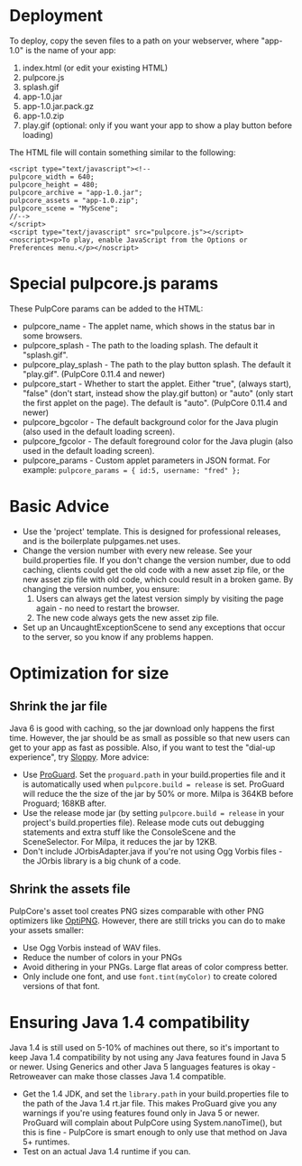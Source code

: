 # Deployment #
To deploy, copy the seven files to a path on your webserver, where "app-1.0" is the name of your app:
  1. index.html (or edit your existing HTML)
  1. pulpcore.js
  1. splash.gif
  1. app-1.0.jar
  1. app-1.0.jar.pack.gz
  1. app-1.0.zip
  1. play.gif (optional: only if you want your app to show a play button before loading)

The HTML file will contain something similar to the following:
```
<script type="text/javascript"><!--
pulpcore_width = 640;
pulpcore_height = 480;
pulpcore_archive = "app-1.0.jar";
pulpcore_assets = "app-1.0.zip";
pulpcore_scene = "MyScene";
//--> 
</script> 
<script type="text/javascript" src="pulpcore.js"></script>
<noscript><p>To play, enable JavaScript from the Options or Preferences menu.</p></noscript>
```

# Special pulpcore.js params #
These PulpCore params can be added to the HTML:
  * pulpcore\_name - The applet name, which shows in the status bar in some browsers.
  * pulpcore\_splash - The path to the loading splash. The default it "splash.gif".
  * pulpcore\_play\_splash - The path to the play button splash. The default it "play.gif". (PulpCore 0.11.4 and newer)
  * pulpcore\_start - Whether to start the applet. Either "true", (always start), "false" (don't start, instead show the play.gif button) or "auto" (only start the first applet on the page). The default is "auto". (PulpCore 0.11.4 and newer)
  * pulpcore\_bgcolor - The default background color for the  Java plugin (also used in the default loading screen).
  * pulpcore\_fgcolor - The default foreground color for the Java plugin (also used in the default loading screen).
  * pulpcore\_params - Custom applet parameters in JSON format. For example: `pulpcore_params = { id:5, username: "fred" };`

# Basic Advice #
  * Use the 'project' template. This is designed for professional releases, and is the boilerplate pulpgames.net uses.
  * Change the version number with every new release. See your build.properties file. If you don't change the version number, due to odd caching, clients could get the old code with a new asset zip file, or the new asset zip file with old code, which could result in a broken game. By changing the version number, you ensure:
    1. Users can always get the latest version simply by visiting the page again - no need to restart the browser.
    1. The new code always gets the new asset zip file.
  * Set up an UncaughtExceptionScene to send any exceptions that occur to the server, so you know if any problems happen.

# Optimization for size #
## Shrink the jar file ##
Java 6 is good with caching, so the jar download only happens the first time. However, the jar should be as small as possible so that new users can get to your app as fast as possible. Also, if you want to test the "dial-up experience", try [Sloppy](http://www.dallaway.com/sloppy/). More advice:

  * Use [ProGuard](http://proguard.sourceforge.net/). Set the `proguard.path` in your build.properties file and it is automatically used when `pulpcore.build = release` is set. ProGuard will reduce the the size of the jar by 50% or more. Milpa is 364KB before Proguard; 168KB after.
  * Use the release mode jar (by setting `pulpcore.build = release` in your project's build.properties file). Release mode cuts out debugging statements and extra stuff like the ConsoleScene and the SceneSelector. For Milpa, it reduces the jar by 12KB.
  * Don't include JOrbisAdapter.java if you're not using Ogg Vorbis files - the JOrbis library is a big chunk of a code.

## Shrink the assets file ##
PulpCore's asset tool creates PNG sizes comparable with other PNG optimizers like [OptiPNG](http://optipng.sourceforge.net/). However, there are still tricks you can do to make your assets smaller:
  * Use Ogg Vorbis instead of WAV files.
  * Reduce the number of colors in your PNGs
  * Avoid dithering in your PNGs. Large flat areas of color compress better.
  * Only include one font, and use `font.tint(myColor)` to create colored versions of that font.

# Ensuring Java 1.4 compatibility #
Java 1.4 is still used on 5-10% of machines out there, so it's important to keep Java 1.4 compatibility by not using any Java features found in Java 5 or newer. Using Generics and other Java 5 languages features is okay - Retroweaver can make those classes Java 1.4 compatible.
  * Get the 1.4 JDK, and set the `library.path` in your build.properties file to the path of the Java 1.4 rt.jar file. This makes ProGuard give you any warnings if you're using features found only in Java 5 or newer. ProGuard will complain about PulpCore using System.nanoTime(), but this is fine - PulpCore is smart enough to only use that method on Java 5+ runtimes.
  * Test on an actual Java 1.4 runtime if you can.